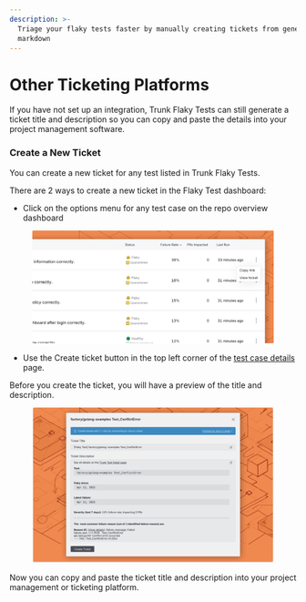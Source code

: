 ```yaml
---
description: >-
  Triage your flaky tests faster by manually creating tickets from generated
  markdown
---
```


# Other Ticketing Platforms

If you have not set up an integration, Trunk Flaky Tests can still generate a ticket title and description so you can copy and paste the details into your project management software.

### Create a New Ticket

You can create a new ticket for any test listed in Trunk Flaky Tests.&#x20;

There are 2 ways to create a new ticket in the Flaky Test dashboard:

* Click on the options menu for any test case on the repo overview dashboard

<figure><picture><source srcset="../../.gitbook/assets/create-ticket-button-dark.png" media="(prefers-color-scheme: dark)"><img src="../../.gitbook/assets/create-ticket-button-light.png" alt=""></picture><figcaption></figcaption></figure>

* Use the Create ticket button in the top left corner of the [test case details](../detection.md#test-case-details) page.

Before you create the ticket, you will have a preview of the title and description.

<figure><picture><source srcset="../../.gitbook/assets/manual-ticket-creation-dark.png" media="(prefers-color-scheme: dark)"><img src="../../.gitbook/assets/manual-ticket-creation-light.png" alt=""></picture><figcaption></figcaption></figure>

Now you can copy and paste the ticket title and description into your project management or ticketing platform.

